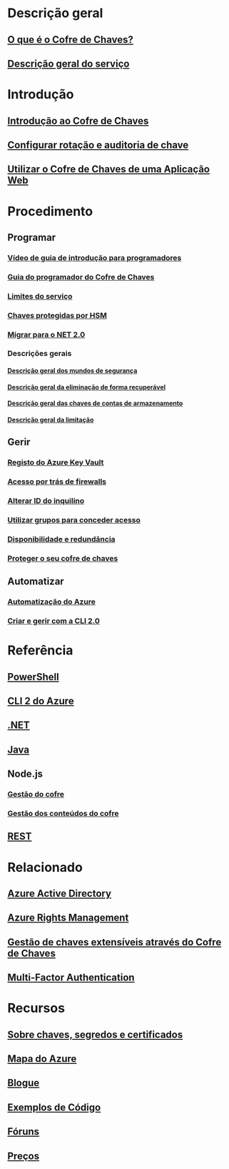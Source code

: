 # Descrição geral

## [O que é o Cofre de Chaves?](key-vault-whatis.md)

## [Descrição geral do serviço](https://azure.microsoft.com/services/key-vault/)


# Introdução

## [Introdução ao Cofre de Chaves](key-vault-get-started.md)

## [Configurar rotação e auditoria de chave](key-vault-key-rotation-log-monitoring.md)

## [Utilizar o Cofre de Chaves de uma Aplicação Web](key-vault-use-from-web-application.md)


# Procedimento

## Programar

### [Vídeo de guia de introdução para programadores](http://channel9.msdn.com/Blogs/Windows-Azure/Azure-Key-Vault-Developer-Quick-Start)

### [Guia do programador do Cofre de Chaves](key-vault-developers-guide.md)

### [Limites do serviço](key-vault-service-limits.md)

### [Chaves protegidas por HSM](key-vault-hsm-protected-keys.md)

### [Migrar para o NET 2.0](key-vault-dotnet2api-release-notes.md)

### Descrições gerais

#### [Descrição geral dos mundos de segurança](key-vault-ovw-security-worlds.md)

#### [Descrição geral da eliminação de forma recuperável](key-vault-ovw-soft-delete.md)

#### [Descrição geral das chaves de contas de armazenamento](key-vault-ovw-storage-keys.md)

#### [Descrição geral da limitação](key-vault-ovw-throttling.md)


## Gerir

### [Registo do Azure Key Vault](key-vault-logging.md)

### [Acesso por trás de firewalls](key-vault-access-behind-firewall.md)

### [Alterar ID do inquilino](key-vault-subscription-move-fix.md)

### [Utilizar grupos para conceder acesso](key-vault-group-permissions-for-apps.md)

### [Disponibilidade e redundância](key-vault-disaster-recovery-guidance.md)

### [Proteger o seu cofre de chaves](key-vault-secure-your-key-vault.md)


## Automatizar

### [Automatização do Azure](automation-manage-key-vault.md)

### [Criar e gerir com a CLI 2.0](key-vault-manage-with-cli2.md)


# Referência

## [PowerShell](/powershell/module/azurerm.keyvault)

## [CLI 2 do Azure](/cli/azure/keyvault)

## [.NET](/dotnet/api/microsoft.azure.keyvault)

## [Java](/java/api/com.microsoft.azure.keyvault)

## Node.js

### [Gestão do cofre](http://azure.github.io/azure-sdk-for-node/azure-arm-keyvault/latest)

### [Gestão dos conteúdos do cofre](http://azure.github.io/azure-sdk-for-node/azure-keyvault/latest)

## [REST](/rest/api/keyvault)


# Relacionado

## [Azure Active Directory](https://azure.microsoft.com/documentation/services/active-directory/)

## [Azure Rights Management](https://technet.microsoft.com/en-US/dn175750)

## [Gestão de chaves extensíveis através do Cofre de Chaves](https://msdn.microsoft.com/en-us/library/azure/dn198405)

## [Multi-Factor Authentication](https://azure.microsoft.com/documentation/services/multi-factor-authentication/)


# Recursos

## [Sobre chaves, segredos e certificados](https://docs.microsoft.com/rest/api/keyvault/about-keys--secrets-and-certificates)

## [Mapa do Azure](https://azure.microsoft.com/roadmap/)

## [Blogue](http://blogs.technet.com/b/kv/)

## [Exemplos de Código](https://www.microsoft.com/download/details.aspx?id=45343)

## [Fóruns](https://social.msdn.microsoft.com/forums/azure/en-US/home?forum=AzureKeyVault)

## [Preços](https://azure.microsoft.com/pricing/details/key-vault/)


